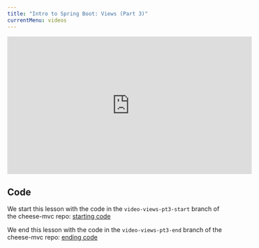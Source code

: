 ```yaml
---
title: "Intro to Spring Boot: Views (Part 3)"
currentMenu: videos
---
```


<div class="youtube-wrapper"><iframe width="560" height="315" src="https://www.youtube.com/embed/pLVjuN4OPy8" frameborder="0" allowfullscreen></iframe></div>

## Code

We start this lesson with the code in the `video-views-pt3-start` branch of the cheese-mvc repo: [starting code](https://github.com/LaunchCodeEducation/cheese-mvc/tree/video-views-pt3-start)

We end this lesson with the code in the `video-views-pt3-end` branch of the cheese-mvc repo: [ending code](https://github.com/LaunchCodeEducation/cheese-mvc/tree/video-views-pt3-end)
